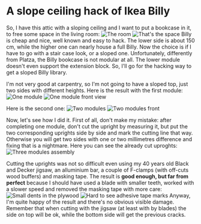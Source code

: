 # A slope ceiling hack of Ikea Billy
So, I have this attic with a sloping ceiling and I want to put a bookcase in it, to free some space in the living room:
![The room](https://github.com/CostantinoGrana/BillyIkeaHack/raw/main/Ikea/IMG_20201205_121631.jpg)
![That's the space](https://github.com/CostantinoGrana/BillyIkeaHack/raw/main/Ikea/IMG_20201205_121657.jpg)
Billy is cheap and nice, well known and easy to hack. The lower side is about 150 cm, while the higher one can nearly house a full Billy. Now the choice is if I have to go with a stair case look, or a sloped one. Unfortunately, differently from Platza, the Billy bookcase is not modular at all. The lower module doesn't even support the extension block. So, I'll go for the hacking way to get a sloped Billy library.

I'm not very good at carpentry, so I'm not going to have a sloped top, just two sides with different heights. Here is the result with the first module:
![One module](https://github.com/CostantinoGrana/BillyIkeaHack/raw/main/Ikea/IMG_20201205_121921.jpg)
![One module front view](https://github.com/CostantinoGrana/BillyIkeaHack/raw/main/Ikea/IMG_20201205_121932.jpg)

Here is the second one:
![Two modules](https://github.com/CostantinoGrana/BillyIkeaHack/raw/main/Ikea/IMG_20201205_122103.jpg)
![Two modules front](https://github.com/CostantinoGrana/BillyIkeaHack/raw/main/Ikea/IMG_20201205_122113.jpg)

Now, let's see how I did it. First of all, don't make my mistake: after completing one module, don't cut the upright by measuring it, but put the two corresponding uprights side by side and mark the cutting line that way. Otherwise you will get two sides with one or two millimetres difference and fixing that is a nightmare.
Here you can see the already cut uproghts: 
![Three modules assembly](https://github.com/CostantinoGrana/BillyIkeaHack/raw/main/Ikea/IMG_20201205_130234.jpg)

Cutting the uprights was not so difficult even using my 40 years old Black and Decker jigsaw, an alluminium bar, a couple of F-clamps (with off-cuts wood buffers) and masking tape. The result is **good enough, but far from perfect** because I should have used a blade with smaller teeth, worked with a slower speed and removed the masking tape with more care:
![Small dents in the plywood](https://github.com/CostantinoGrana/BillyIkeaHack/raw/main/Ikea/IMG_20201205_130549.jpg)
![Hard to see adhesive tape marks](https://github.com/CostantinoGrana/BillyIkeaHack/raw/main/Ikea/IMG_20201205_130601.jpg)
Anyway, I'm quite happy of the result and there's no obvious visible damage. Remember that when cutting with the jigsaw (at least with by blades) the side on top will be ok, while the bottom side will get the previous cracks.
<!--stackedit_data:
eyJoaXN0b3J5IjpbMjA5MDc3ODc0MywtODkwOTQ5NTY5LC0xOD
k5NDk5MTIzLDg1NDc4NzA1MSwtNTY0NDY2MjA5LC0yOTI5MTE3
NTksLTEzMzI1NTE3MDBdfQ==
-->